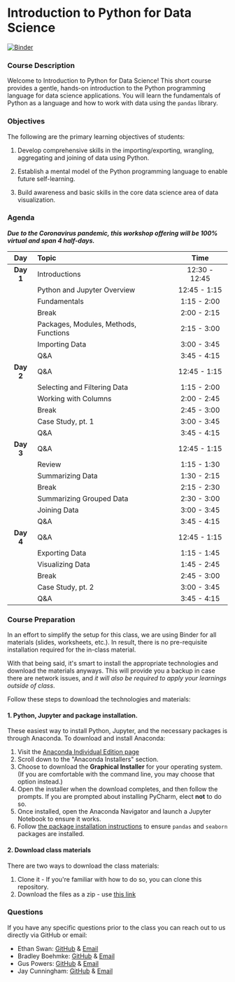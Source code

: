# Introduction to Python for Data Science
[![Binder](https://mybinder.org/badge_logo.svg)](https://mybinder.org/v2/gh/uc-python/intro-python-datasci/master?urlpath=lab)

### Course Description

Welcome to Introduction to Python for Data Science! This short course provides a gentle, hands-on introduction to the Python programming language for data science applications. You will learn the fundamentals of Python as a language and how to work with data using the `pandas` library.

### Objectives

The following are the primary learning objectives of students:

1. Develop comprehensive skills in the importing/exporting, wrangling, aggregating and joining of data using Python.

2. Establish a mental model of the Python programming language to enable future self-learning.

3. Build awareness and basic skills in the core data science area of data visualization.

### Agenda

***Due to the Coronavirus pandemic, this workshop offering will be 100% virtual and span 4 half-days.***

| Day       | Topic                                                                          |     Time      |
| :--------:| :----------------------------------------------------------------------------- | :-----------: |
| __Day 1__ | Introductions                                                                  | 12:30 - 12:45 |
|           | Python and Jupyter Overview                                                    | 12:45 - 1:15  |
|           | Fundamentals                                                                   |  1:15 - 2:00  |
|           | Break                                                                          |  2:00 - 2:15  |
|           | Packages, Modules, Methods, Functions                                          |  2:15 - 3:00  |
|           | Importing Data                                                                 |  3:00 - 3:45  |
|           | Q\&A                                                                           |  3:45 - 4:15  |
| __Day 2__ | Q\&A                                                                           | 12:45 - 1:15  |
|           | Selecting and Filtering Data                                                   |  1:15 - 2:00  |
|           | Working with Columns                                                           |  2:00 - 2:45  |
|           | Break                                                                          |  2:45 - 3:00  |
|           | Case Study, pt. 1                                                              |  3:00 - 3:45  |
|           | Q\&A                                                                           |  3:45 - 4:15  |
| __Day 3__ | Q\&A                                                                           | 12:45 - 1:15  |
|           | Review                                                                         |  1:15 - 1:30  |
|           | Summarizing Data                                                               |  1:30 - 2:15  |
|           | Break                                                                          |  2:15 - 2:30  |
|           | Summarizing Grouped Data                                                       |  2:30 - 3:00  |
|           | Joining Data                                                                   |  3:00 - 3:45  |
|           | Q\&A                                                                           |  3:45 - 4:15  |
| __Day 4__ | Q\&A                                                                           | 12:45 - 1:15  |
|           | Exporting Data                                                                 |  1:15 - 1:45  |
|           | Visualizing Data                                                               |  1:45 - 2:45  |
|           | Break                                                                          |  2:45 - 3:00  |
|           | Case Study, pt. 2                                                              |  3:00 - 3:45  |
|           | Q\&A                                                                           |  3:45 - 4:15  |

### Course Preparation

In an effort to simplify the setup for this class, we are using Binder for all materials (slides, worksheets, etc.). In result, there is no pre-requisite installation required for the in-class material.

With that being said, it's smart to install the appropriate technologies and download the materials anyways. This will provide you a backup in case there are network issues, and *it will also be required to apply your learnings outside of class*.

Follow these steps to download the technologies and materials:

#### 1. Python, Jupyter and package installation.

These easiest way to install Python, Jupyter, and the necessary packages is through Anaconda. To download and install Anaconda:

1. Visit the [Anaconda Individual Edition page](https://www.anaconda.com/products/individual)
2. Scroll down to the "Anaconda Installers" section.
3. Choose to download the **Graphical Installer** for your operating system. (If you are comfortable with the command line, you may choose that option instead.)
4. Open the installer when the download completes, and then follow the prompts. If you are prompted about installing PyCharm, elect **not** to do so.
5. Once installed, open the Anaconda Navigator and launch a Jupyter Notebook to ensure it works.
6. Follow [the package installation instructions](https://docs.anaconda.com/anaconda/navigator/tutorials/manage-packages/#installing-a-package) to ensure `pandas` and `seaborn` packages are installed.

#### 2. Download class materials

There are two ways to download the class materials:

1. Clone it - If you're familiar with how to do so, you can clone this repository.
2. Download the files as a zip - use [this link](https://github.com/uc-python/intro-python-datasci/archive/master.zip)

### Questions

If you have any specific questions prior to the class you can reach out to us directly via GitHub or email:

  * Ethan Swan: [GitHub](https://www.github.com/eswan18) & [Email](mailto:ethanpswan@gmail.com)
  * Bradley Boehmke: [GitHub](https://www.github.com/bradleyboehmke) & [Email](mailto:bradleyboehmke@gmail.com)
  * Gus Powers: [GitHub](https://www.github.com/augustopher) & [Email](mailto:guspowers0@gmail.com)
  * Jay Cunningham: [GitHub](https://github.com/cunningjames) & [Email](mailto:james@notbadafterall.com)
